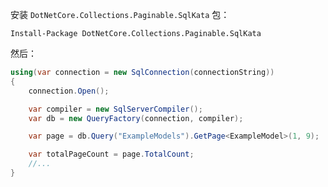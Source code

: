 安装 `DotNetCore.Collections.Paginable.SqlKata` 包：

```shell
Install-Package DotNetCore.Collections.Paginable.SqlKata
```


然后：

```csharp
using(var connection = new SqlConnection(connectionString))
{
    connection.Open();

    var compiler = new SqlServerCompiler();
    var db = new QueryFactory(connection, compiler);

    var page = db.Query("ExampleModels").GetPage<ExampleModel>(1, 9);

    var totalPageCount = page.TotalCount;
    //...
}
```